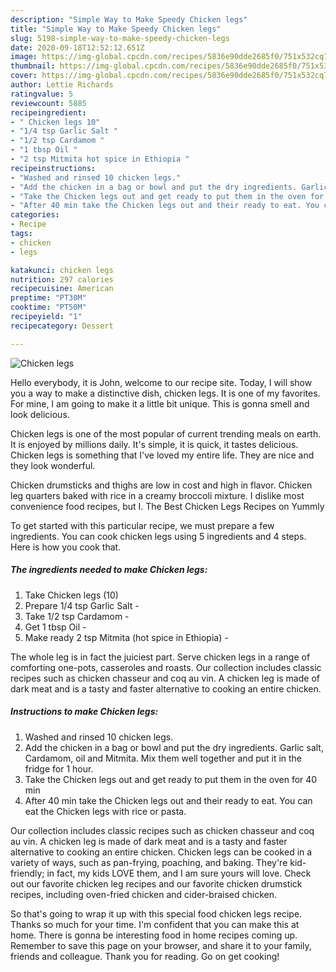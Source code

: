 ```yaml
---
description: "Simple Way to Make Speedy Chicken legs"
title: "Simple Way to Make Speedy Chicken legs"
slug: 5198-simple-way-to-make-speedy-chicken-legs
date: 2020-09-18T12:52:12.651Z
image: https://img-global.cpcdn.com/recipes/5836e90dde2685f0/751x532cq70/chicken-legs-recipe-main-photo.jpg
thumbnail: https://img-global.cpcdn.com/recipes/5836e90dde2685f0/751x532cq70/chicken-legs-recipe-main-photo.jpg
cover: https://img-global.cpcdn.com/recipes/5836e90dde2685f0/751x532cq70/chicken-legs-recipe-main-photo.jpg
author: Lettie Richards
ratingvalue: 5
reviewcount: 5885
recipeingredient:
- " Chicken legs 10"
- "1/4 tsp Garlic Salt "
- "1/2 tsp Cardamom "
- "1 tbsp Oil "
- "2 tsp Mitmita hot spice in Ethiopia "
recipeinstructions:
- "Washed and rinsed 10 chicken legs."
- "Add the chicken in a bag or bowl and put the dry ingredients. Garlic salt, Cardamom, oil and Mitmita. Mix them well together and put it in the fridge for 1 hour."
- "Take the Chicken legs out and get ready to put them in the oven for 40 min"
- "After 40 min take the Chicken legs out and their ready to eat. You can eat the Chicken legs with rice or pasta."
categories:
- Recipe
tags:
- chicken
- legs

katakunci: chicken legs 
nutrition: 297 calories
recipecuisine: American
preptime: "PT30M"
cooktime: "PT50M"
recipeyield: "1"
recipecategory: Dessert

---
```



![Chicken legs](https://img-global.cpcdn.com/recipes/5836e90dde2685f0/751x532cq70/chicken-legs-recipe-main-photo.jpg)

Hello everybody, it is John, welcome to our recipe site. Today, I will show you a way to make a distinctive dish, chicken legs. It is one of my favorites. For mine, I am going to make it a little bit unique. This is gonna smell and look delicious.

Chicken legs is one of the most popular of current trending meals on earth. It is enjoyed by millions daily. It's simple, it is quick, it tastes delicious. Chicken legs is something that I've loved my entire life. They are nice and they look wonderful.

Chicken drumsticks and thighs are low in cost and high in flavor. Chicken leg quarters baked with rice in a creamy broccoli mixture. I dislike most convenience food recipes, but I. The Best Chicken Legs Recipes on Yummly


To get started with this particular recipe, we must prepare a few ingredients. You can cook chicken legs using 5 ingredients and 4 steps. Here is how you cook that.

<!--inarticleads1-->

##### The ingredients needed to make Chicken legs:

1. Take  Chicken legs (10)
1. Prepare 1/4 tsp Garlic Salt -
1. Take 1/2 tsp Cardamom -
1. Get 1 tbsp Oil -
1. Make ready 2 tsp Mitmita (hot spice in Ethiopia) -


The whole leg is in fact the juiciest part. Serve chicken legs in a range of comforting one-pots, casseroles and roasts. Our collection includes classic recipes such as chicken chasseur and coq au vin. A chicken leg is made of dark meat and is a tasty and faster alternative to cooking an entire chicken. 

<!--inarticleads2-->

##### Instructions to make Chicken legs:

1. Washed and rinsed 10 chicken legs.
1. Add the chicken in a bag or bowl and put the dry ingredients. Garlic salt, Cardamom, oil and Mitmita. Mix them well together and put it in the fridge for 1 hour.
1. Take the Chicken legs out and get ready to put them in the oven for 40 min
1. After 40 min take the Chicken legs out and their ready to eat. You can eat the Chicken legs with rice or pasta.


Our collection includes classic recipes such as chicken chasseur and coq au vin. A chicken leg is made of dark meat and is a tasty and faster alternative to cooking an entire chicken. Chicken legs can be cooked in a variety of ways, such as pan-frying, poaching, and baking. They&#39;re kid-friendly; in fact, my kids LOVE them, and I am sure yours will love. Check out our favorite chicken leg recipes and our favorite chicken drumstick recipes, including oven-fried chicken and cider-braised chicken. 

So that's going to wrap it up with this special food chicken legs recipe. Thanks so much for your time. I'm confident that you can make this at home. There is gonna be interesting food in home recipes coming up. Remember to save this page on your browser, and share it to your family, friends and colleague. Thank you for reading. Go on get cooking!
